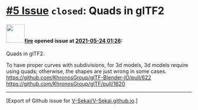 # [\#5 Issue](https://github.com/V-Sekai/V-Sekai.github.io/issues/5) `closed`: Quads in glTF2

#### <img src="https://avatars.githubusercontent.com/u/32321?u=c2e06a3d2b49a467aa907e54aa259516440267cc&v=4" width="50">[fire](https://github.com/fire) opened issue at [2021-05-24 01:26](https://github.com/V-Sekai/V-Sekai.github.io/issues/5):

Quads in glTF2. 

To have proper curves with subdivisions, for 3d models, 3d models require using quads; otherwise, the shapes are just wrong in some cases. https://github.com/KhronosGroup/glTF-Blender-IO/pull/622 https://github.com/KhronosGroup/glTF/pull/1620




-------------------------------------------------------------------------------



[Export of Github issue for [V-Sekai/V-Sekai.github.io](https://github.com/V-Sekai/V-Sekai.github.io).]
